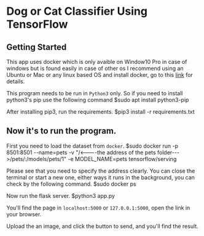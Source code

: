 # Dog or Cat Classifier Using TensorFlow

## Getting Started

This app uses docker which is only avaible on Window10 Pro in case of windows but is found easily in case of other os
I recommend using an Ubuntu or Mac or any linux based OS and install docker, go to this [link](https://docs.docker.com/get-docker/) for details.

This program needs to be run in `Python3` only. So if you need to install python3's pip use the following command
 $sudo apt install python3-pip

After installing pip3, run the requirements.
 $pip3 install -r requirements.txt

## Now it's to run the program.

First you need to load the dataset from `docker`.
     $sudo docker run -p 8501:8501 --name=pets -v "/<----the address of the pets folder--->/pets/:/models/pets/1" -e MODEL_NAME=pets tensorflow/serving

Please see that you need to specify the address clearly.
You can close the terminal or start a new one, either ways it runs in the background, you can check by the following command.
    $sudo docker ps

Now run the flask server.
     $python3 app.py

You'll find the page in `localhost:5000` or `127.0.0.1:5000`, open the link in your browser.

Upload the an image, and click the button to send, and you'll find the result.

